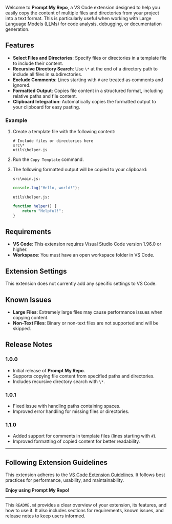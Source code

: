 Welcome to **Prompt My Repo**, a VS Code extension designed to help you easily copy the content of multiple files and directories from your project into a text format. This is particularly useful when working with Large Language Models (LLMs) for code analysis, debugging, or documentation generation.

## Features

- **Select Files and Directories**: Specify files or directories in a template file to include their content.
- **Recursive Directory Search**: Use `\*` at the end of a directory path to include all files in subdirectories.
- **Exclude Comments**: Lines starting with `#` are treated as comments and ignored.
- **Formatted Output**: Copies file content in a structured format, including relative paths and file content.
- **Clipboard Integration**: Automatically copies the formatted output to your clipboard for easy pasting.

### Example

1. Create a template file with the following content:
   ```
   # Include files or directories here
   src\*
   utils\helper.js
   ```

2. Run the `Copy Template` command.
3. The following formatted output will be copied to your clipboard:
   ```
   src\main.js:
   ```
   ```javascript
   console.log("Hello, world!");
   ```

   ```
   utils\helper.js:
   ```
   ```javascript
   function helper() {
       return "Helpful!";
   }
   ```

## Requirements

- **VS Code**: This extension requires Visual Studio Code version 1.96.0 or higher.
- **Workspace**: You must have an open workspace folder in VS Code.

## Extension Settings

This extension does not currently add any specific settings to VS Code.

## Known Issues

- **Large Files**: Extremely large files may cause performance issues when copying content.
- **Non-Text Files**: Binary or non-text files are not supported and will be skipped.

## Release Notes

### 1.0.0

- Initial release of **Prompt My Repo**.
- Supports copying file content from specified paths and directories.
- Includes recursive directory search with `\*`.

### 1.0.1

- Fixed issue with handling paths containing spaces.
- Improved error handling for missing files or directories.

### 1.1.0

- Added support for comments in template files (lines starting with `#`).
- Improved formatting of copied content for better readability.

---

## Following Extension Guidelines

This extension adheres to the [VS Code Extension Guidelines](https://code.visualstudio.com/api/references/extension-guidelines). It follows best practices for performance, usability, and maintainability.

**Enjoy using Prompt My Repo!**

--- 

This `README.md` provides a clear overview of your extension, its features, and how to use it. It also includes sections for requirements, known issues, and release notes to keep users informed.